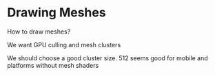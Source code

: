 # Drawing Meshes

How to draw meshes?

We want GPU culling and mesh clusters

We should choose a good cluster size. 512 seems good for mobile and platforms without mesh shaders


